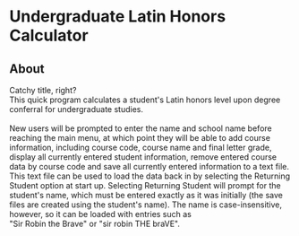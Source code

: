 # Undergraduate Latin Honors Calculator

## About
Catchy title, right? <br />
This quick program calculates a student's Latin honors level upon degree conferral for undergraduate studies. <br />
<br />
New users will be prompted to enter the name and school name before reaching the main menu, at which point they will be
able to add course information, including course code, course name and final letter grade, display all currently entered
student information, remove entered course data by course code and save all currently entered information to a text file.
This text file can be used to load the data back in by selecting the Returning Student option at start up. Selecting
Returning Student will prompt for the student's name, which must be entered exactly as it was initially (the save files 
are created using the student's name). The name is case-insensitive, however, so it can be loaded with entries such as  
"Sir Robin the Brave" or "sir robin THE braVE". 
